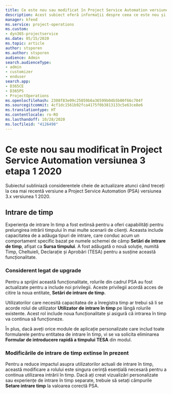 ```yaml
---
title: Ce este nou sau modificat în Project Service Automation versiunea 3.x etapa 1 2020
description: Acest subiect oferă informații despre ceea ce este nou și schimbat în Project Service Automation versiunea 3 etapa 1 2020.
manager: kfend
ms.service: project-operations
ms.custom:
- dyn365-projectservice
ms.date: 05/15/2020
ms.topic: article
author: stsporen
ms.author: stsporen
audience: Admin
search.audienceType:
- admin
- customizer
- enduser
search.app:
- D365CE
- D365PS
- ProjectOperations
ms.openlocfilehash: 2308f83e09c25059b6a36599b04b5b00f66c704f
ms.sourcegitcommit: 4cf1dc1561b92fca4175f0b3813133c5e63ce8e6
ms.translationtype: HT
ms.contentlocale: ro-RO
ms.lasthandoff: 10/28/2020
ms.locfileid: "4126498"
---
```

# <a name="whats-new-or-changed-in-project-service-automation-version-3-wave-1-2020"></a>Ce este nou sau modificat în Project Service Automation versiunea 3 etapa 1 2020
Subiectul subliniază considerentele cheie de actualizare atunci când treceți la cea mai recentă versiune a Project Service Automation (PSA) versiunea 3.x versiunea 1 2020.

## <a name="time-entry"></a>Intrare de timp
Experiența de intrare în timp a fost extinsă pentru a oferi capabilități pentru prelungirea intrării timpului în mai multe scenarii de clienți. Aceasta include capacitatea de a adăuga tipuri de intrare, care conduc acum un comportament specific bazat pe numele schemei de câmp **Setări de intrare de timp**, afișat ca **Sursa timpului**. A fost adăugată o nouă soluție, numită Timp, Cheltuieli, Declarație și Aprobări (TESA) pentru a susține această funcționalitate.

### <a name="upgrade-consideration"></a>Considerent legat de upgrade
Pentru a sprijini această funcționalitate, rolurile din cadrul PSA au fost actualizate pentru a include noi privilegii. Aceste privilegii acordă acces de citire la noua entitate, **Setări de intrare de timp**.

Utilizatorilor care necesită capacitatea de a înregistra timp ar trebui să li se acorde rolul de utilizator **Utilizator de intrare în timp** pe lângă rolurile existente. Acest rol include noua funcționalitate și asigură că intrarea în timp va continua să funcționeze.

În plus, dacă aveți orice module de aplicație personalizate care includ toate formularele pentru entitatea de intrare în timp, vi se va solicita eliminarea **Formular de introducere rapidă a timpului TESA** din modul.

### <a name="currently-extended-time-entry-changes"></a>Modificările de intrare de timp extinse în prezent
Pentru a reduce impactul asupra utilizatorilor actuali de intrare în timp, această modificare a rolului este singura cerință esențială necesară pentru a continua utilizarea intrării în timp. Dacă ați creat vizualizări personalizate sau experiențe de intrare în timp separate, trebuie să setați câmpurile **Setare intrare timp** la valoarea corectă PSA.
